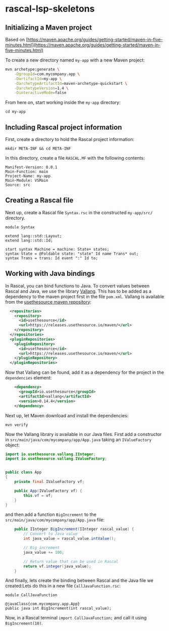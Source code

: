 # rascal-lsp-skeletons


## Initializing a Maven project
Based on [https://maven.apache.org/guides/getting-started/maven-in-five-minutes.html](https://maven.apache.org/guides/getting-started/maven-in-five-minutes.html)

To create a new directory named `my-app` with a new Maven project:
```sh
mvn archetype:generate \
    -DgroupId=com.mycompany.app \
    -DartifactId=my-app \
    -DarchetypeArtifactId=maven-archetype-quickstart \
    -DarchetypeVersion=1.4 \
    -DinteractiveMode=false
```

From here on, start working inside the `my-app` directory:
```
cd my-app
```

## Including Rascal project information
First, create a directory to hold the Rascal project information:
```
mkdir META-INF && cd META-INF 
```

In this directory, create a file `RASCAL.MF` with the following contents:
```
Manifest-Version: 0.0.1
Main-Function: main
Project-Name: my-app
Main-Module: VSMain
Source: src
```

## Creating a Rascal file
Next up, create a Rascal file `Syntax.rsc` in the constructed `my-app/src/` directory.
```rascal
module Syntax

extend lang::std::Layout;
extend lang::std::Id;

start syntax Machine = machine: State+ states;
syntax State = @Foldable state: "state" Id name Trans* out;
syntax Trans = trans: Id event ":" Id to;
```

## Working with Java bindings
In Rascal, you can bind functions to Java. To convert values between Rascal and Java, we use the library [Vallang](). This has to be added as a dependency to the maven project first in the file `pom.xml`. Vallang is available from the [usethesource maven repository](https://releases.usethesource.io/maven/):
```xml
  <repositories>
    <repository>
      <id>usethesource</id>
      <url>https://releases.usethesource.io/maven/</url>
    </repository>
  </repositories>
  <pluginRepositories>
    <pluginRepository>
      <id>usethesource</id>
      <url>https://releases.usethesource.io/maven/</url>
    </pluginRepository>
  </pluginRepositories>
```
Now that Vallang can be found, add it as a dependency for the project in the `dependencies` element:
```xml
    <dependency>
      <groupId>io.usethesource</groupId>
      <artifactId>vallang</artifactId>
      <version>0.14.4</version>
    </dependency>
```
Next up, let Maven download and install the dependencies:
```
mvn verify
```
Now the Vallang library is available in our Java files. First add a constructor in `src/main/java/com/mycompany/app/App.java` taking an `IValueFactory` object:
```java
import io.usethesource.vallang.IInteger;
import io.usethesource.vallang.IValueFactory;


public class App 
{
    private final IValueFactory vf;

    public App(IValueFactory vf) {
        this.vf = vf;
    }
}
```

and then add a function `BigIncrement` to the `src/main/java/com/mycompany/app/App.java` file:
```java
    public IInteger BigIncrement(IInteger rascal_value) {
        // Convert to Java value
        int java_value = rascal_value.intValue();

        // Big increment
        java_value += 100;

        // Return value that can be used in Rascal
        return vf.integer(java_value);
    }
```


And finally, lets create the binding between Rascal and the Java file we created:Lets do this in a new file `CallJavaFunction.rsc`:
```rascal
module CallJavaFunction

@javaClass{com.mycompany.app.App}
public java int BigIncrement(int rascal_value);
```

Now, in a Rascal terminal `import CallJavaFunction;` and call it using `BigIncrement(10)`.